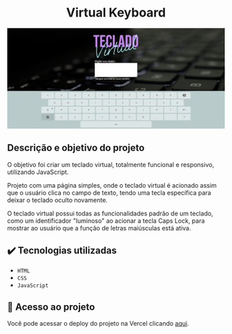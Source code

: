 <h1 align="center">Virtual Keyboard</h1>

![Template Virtual Keyboard](src/assets/tecladovirtual_to_readme.png)

## Descrição e objetivo do projeto

O objetivo foi criar um teclado virtual, totalmente funcional e responsivo, utilizando JavaScript.

Projeto com uma página simples, onde o teclado virtual é acionado assim que o usuário clica no campo de texto, tendo uma tecla específica para deixar o teclado oculto novamente.

O teclado virtual possui todas as funcionalidades padrão de um teclado, como um identificador "luminoso" ao acionar a tecla Caps Lock, para mostrar ao usuário que a função de letras maiúsculas está ativa.

## :heavy_check_mark: Tecnologias utilizadas

- `HTML`
- `CSS`
- `JavaScript`

## :link: Acesso ao projeto

Você pode acessar o deploy do projeto na Vercel clicando [aqui](https://virtual-keyboard-luccarvalho.vercel.app/).
